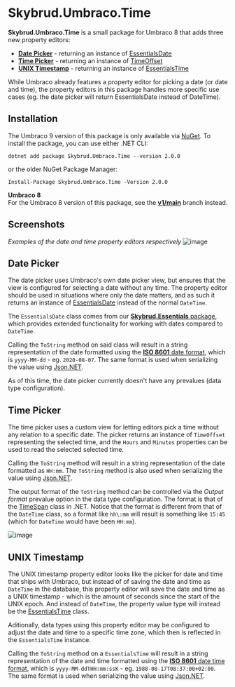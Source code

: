 # Skybrud.Umbraco.Time

**Skybrud.Umbraco.Time** is a small package for Umbraco 8 that adds three new property editors:

- [**Date Picker**](#date-picker) - returning an instance of [EssentialsDate](https://packages.skybrud.dk/skybrud.essentials/reference/time/essentialsdate/)
- [**Time Picker**](#time-picker) - returning an instance of [TimeOffset](https://github.com/abjerner/Skybrud.Umbraco.Time/blob/master/src/Skybrud.Umbraco.Time/Models/TimeOffset.cs)
- [**UNIX Timestamp**](#unix-timestamp) - returning an instance of [EssentialsTime](https://packages.skybrud.dk/skybrud.essentials/reference/time/essentialstime)

While Umbraco already features a property editor for picking a date (or date and time), the property editors in this package handles more specific use cases (eg. the date picker will return EssentialsDate instead of DateTime).

## Installation

The Umbraco 9 version of this package is only available via [NuGet](https://www.nuget.org/packages/Skybrud.Umbraco.Time/2.0.0). To install the package, you can use either .NET CLI:

```
dotnet add package Skybrud.Umbraco.Time --version 2.0.0
```

or the older NuGet Package Manager:

```
Install-Package Skybrud.Umbraco.Time -Version 2.0.0
```

**Umbraco 8**  
For the Umbraco 8 version of this package, see the [**v1/main**](https://github.com/abjerner/Skybrud.Umbraco.Time/tree/v1/main) branch instead.

## Screenshots

*Examples of the date and time property editors respectively*
![image](https://user-images.githubusercontent.com/3634580/89598990-8d74f800-d85e-11ea-8272-317dcfd3ce37.png)

## Date Picker

The date picker uses Umbraco's own date picker view, but ensures that the view is configured for selecting a date without any time. The property editor should be used in situations where only the date matters, and as such it returns an instance of [EssentialsDate](https://packages.skybrud.dk/skybrud.essentials/reference/time/essentialsdate/) instead of the normal `DateTime`.

The `EssentialsDate` class comes from our [**Skybrud.Essentials** package](https://packages.skybrud.dk/skybrud.essentials/reference/time/essentialsdate/), which provides extended functionality for working with dates compared to `DateTime`.

Calling the `ToString` method on said class will result in a string representation of the date formatted using the [**ISO 8601** date format](https://en.wikipedia.org/wiki/ISO_8601), which is `yyyy-MM-dd` - eg. `2020-08-07`. The same format is used when serializing the value using [Json.NET](https://www.newtonsoft.com/json).

As of this time, the date picker currently doesn't have any prevalues (data type configuration).

## Time Picker

The time picker uses a custom view for letting editors pick a time without any relation to a specific date. The picker returns an instance of `TimeOffset` representing the selected time, and the `Hours` and `Minutes` properties can be used to read the selected selected time.

Calling the `ToString` method will result in a string representation of the date formatted as `HH:mm`. The `ToString` method is also used when serializing the value using [Json.NET](https://www.newtonsoft.com/json).

The output format of the `ToString` method can be controlled via the *Output format* prevalue option in the data type configuration. The format is that of the [TimeSpan](https://docs.microsoft.com/en-us/dotnet/standard/base-types/custom-timespan-format-strings) class in .NET. Notice that the format is different from that of the `DateTime` class, so a format like `hh\:mm` will result is something like `15:45` (which for `DateTime` would have been `HH:mm`).

![image](https://user-images.githubusercontent.com/3634580/89651798-c0ea6d80-d8c4-11ea-9061-2098428d8ee9.png)

## UNIX Timestamp

The UNIX timestamp property editor looks like the picker for date and time that ships with Umbraco, but instead of of saving the date and time as `DateTime` in the database, this property editor will save the date and time as a UNIX timestamp - which is the amount of seconds since the start of the UNIX epoch. And instead of `DateTime`, the property value type will instead be the [EssentialsTime](https://packages.skybrud.dk/skybrud.essentials/reference/time/essentialstime) class.

Aditionally, data types using this property editor may be configured to adjust the date and time to a specific time zone, which then is reflected in the `EssentialsTime` instance.

Calling the `ToString` method on a `EssentialsTime` will result in a string representation of the date and time formatted using the [**ISO 8601** date time format](https://en.wikipedia.org/wiki/ISO_8601), which is `yyyy-MM-ddTHH:mm:ssK` - eg. `1988-08-17T08:37:00+02:00`. The same format is used when serializing the value using [Json.NET](https://www.newtonsoft.com/json).
